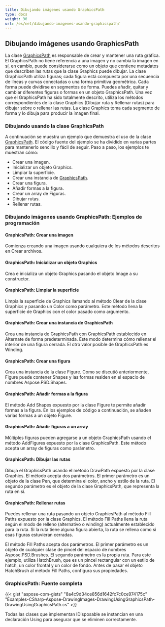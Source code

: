 ```yaml
---
title: Dibujando imágenes usando GraphicsPath
type: docs
weight: 30
url: /es/net/dibujando-imagenes-usando-graphicspath/
---
```


## **Dibujando imágenes usando GraphicsPath**
La clase [GraphicsPath](https://reference.aspose.com/psd/net/aspose.psd/graphicspath) es responsable de crear y mantener una ruta gráfica. El GraphicsPath no tiene referencia a una imagen y no cambia la imagen en sí, en cambio, puede considerarse como un objeto que contiene metadatos que describen las rutas que la clase Graphics puede dibujar. La clase GraphicsPath utiliza figuras; cada figura está compuesta por una secuencia de líneas y curvas conectadas o una forma primitiva geométrica. Cada forma puede dividirse en segmentos de forma. Puedes añadir, quitar y cambiar diferentes figuras o formas en un objeto GraphicsPath. Una vez que el GraphicsPath ha sido totalmente descrito, utiliza los métodos correspondientes de la clase Graphics (Dibujar ruta y Rellenar rutas) para dibujar sobre o rellenar las rutas. La clase Graphics toma cada segmento de forma y lo dibuja para producir la imagen final.
### **Dibujando usando la clase GraphicsPath**
A continuación se muestra un ejemplo que demuestra el uso de la clase [GraphicsPath](https://reference.aspose.com/psd/net/aspose.psd/graphicspath). El código fuente del ejemplo se ha dividido en varias partes para mantenerlo sencillo y fácil de seguir. Paso a paso, los ejemplos te muestran cómo:

- Crear una imagen.
- Inicializar un objeto Graphics.
- Limpiar la superficie.
- Crear una instancia de [GraphicsPath](https://reference.aspose.com/psd/net/aspose.psd/graphicspath).
- Crear una figura.
- Añadir formas a la figura.
- Crear un array de Figuras.
- Dibujar rutas.
- Rellenar rutas.


### **Dibujando imágenes usando GraphicsPath: Ejemplos de programación**
#### **GraphicsPath: Crear una imagen**
Comienza creando una imagen usando cualquiera de los métodos descritos en Crear archivos.
#### **GraphicsPath: Inicializar un objeto Graphics**
Crea e inicializa un objeto Graphics pasando el objeto Image a su constructor.
#### **GraphicsPath: Limpiar la superficie**
Limpia la superficie de Graphics llamando al método Clear de la clase Graphics y pasando un Color como parámetro. Este método llena la superficie de Graphics con el color pasado como argumento.
#### **GraphicsPath: Crear una instancia de GraphicsPath**
Crea una instancia de GraphicsPath con GraphicsPath establecido en Alternate de forma predeterminada. Este modo determina cómo rellenar el interior de una figura cerrada. El otro valor posible de GraphicsPath es Winding.
#### **GraphicsPath: Crear una figura**
Crea una instancia de la clase Figure. Como se discutió anteriormente, Figure puede contener Shapes y las formas residen en el espacio de nombres Aspose.PSD.Shapes.
#### **GraphicsPath: Añadir formas a la figura**
El método Add Shapes expuesto por la clase Figure te permite añadir formas a la figura. En los ejemplos de código a continuación, se añaden varias formas a un objeto Figure.
#### **GraphicsPath: Añadir figuras a un array**
Múltiples figuras pueden agregarse a un objeto GraphicsPath usando el método AddFigures expuesto por la clase GraphicsPath. Este método acepta un array de figuras como parámetro.
#### **GraphicsPath: Dibujar las rutas**
Dibuja el GraphicsPath usando el método DrawPath expuesto por la clase Graphics. El método acepta dos parámetros. El primer parámetro es un objeto de la clase Pen, que determina el color, ancho y estilo de la ruta. El segundo parámetro es el objeto de la clase GraphicsPath, que representa la ruta en sí.
#### **GraphicsPath: Rellenar rutas**


Puedes rellenar una ruta pasando un objeto GraphicsPath al método Fill Paths expuesto por la clase Graphics. El método Fill Paths llena la ruta según el modo de relleno (alternativo o winding) actualmente establecido para la ruta. Si la ruta tiene alguna figura abierta, la ruta se rellena como si esas figuras estuvieran cerradas.

El método Fill Paths acepta dos parámetros. El primer parámetro es un objeto de cualquier clase de pincel del espacio de nombres Aspose.PSD.Brushes. El segundo parámetro es la propia ruta. Para este ejemplo, utiliza HatchBrush, que es un pincel rectangular con un estilo de hatch, un color frontal y un color de fondo. Antes de pasar el objeto HatchBrush al método Fill Paths, configura sus propiedades.
### **GraphicsPath: Fuente completa**
{{< gist "aspose-com-gists" "8a4c9d34ce856d1642fc7c0ce974175c" "Examples-CSharp-Aspose-DrawingImages-DrawingUsingGraphicsPath-DrawingUsingGraphicsPath.cs" >}}



Todas las clases que implementan IDisposable se instancian en una declaración Using para asegurar que se eliminen correctamente.

